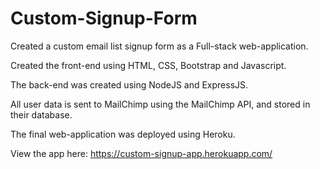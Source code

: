 # Custom-Signup-Form
Created a custom email list signup form as a Full-stack web-application.

Created the front-end using HTML, CSS, Bootstrap and Javascript.

The back-end was created using NodeJS and ExpressJS.

All user data is sent to MailChimp using the MailChimp API, and stored in their database.

The final web-application was deployed using Heroku.

View the app here: https://custom-signup-app.herokuapp.com/
